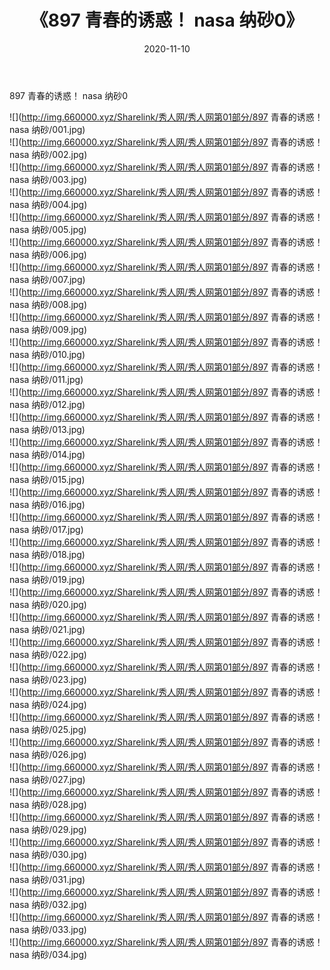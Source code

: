 ﻿---
layout: post
title:  《897 青春的诱惑！ nasa 纳砂0》
date:   2020-11-10
img: http://img.660000.xyz/Sharelink/秀人网/秀人网第01部分/897 青春的诱惑！ nasa 纳砂0/000.jpg
categories: [美女, 清纯, 唯美]
---

897 青春的诱惑！ nasa 纳砂0

  ![](http://img.660000.xyz/Sharelink/秀人网/秀人网第01部分/897 青春的诱惑！ nasa 纳砂/001.jpg) <br> ![](http://img.660000.xyz/Sharelink/秀人网/秀人网第01部分/897 青春的诱惑！ nasa 纳砂/002.jpg) <br> ![](http://img.660000.xyz/Sharelink/秀人网/秀人网第01部分/897 青春的诱惑！ nasa 纳砂/003.jpg) <br> ![](http://img.660000.xyz/Sharelink/秀人网/秀人网第01部分/897 青春的诱惑！ nasa 纳砂/004.jpg) <br> ![](http://img.660000.xyz/Sharelink/秀人网/秀人网第01部分/897 青春的诱惑！ nasa 纳砂/005.jpg) <br> ![](http://img.660000.xyz/Sharelink/秀人网/秀人网第01部分/897 青春的诱惑！ nasa 纳砂/006.jpg) <br> ![](http://img.660000.xyz/Sharelink/秀人网/秀人网第01部分/897 青春的诱惑！ nasa 纳砂/007.jpg) <br> ![](http://img.660000.xyz/Sharelink/秀人网/秀人网第01部分/897 青春的诱惑！ nasa 纳砂/008.jpg) <br> ![](http://img.660000.xyz/Sharelink/秀人网/秀人网第01部分/897 青春的诱惑！ nasa 纳砂/009.jpg) <br> ![](http://img.660000.xyz/Sharelink/秀人网/秀人网第01部分/897 青春的诱惑！ nasa 纳砂/010.jpg) <br> ![](http://img.660000.xyz/Sharelink/秀人网/秀人网第01部分/897 青春的诱惑！ nasa 纳砂/011.jpg) <br> ![](http://img.660000.xyz/Sharelink/秀人网/秀人网第01部分/897 青春的诱惑！ nasa 纳砂/012.jpg) <br> ![](http://img.660000.xyz/Sharelink/秀人网/秀人网第01部分/897 青春的诱惑！ nasa 纳砂/013.jpg) <br> ![](http://img.660000.xyz/Sharelink/秀人网/秀人网第01部分/897 青春的诱惑！ nasa 纳砂/014.jpg) <br> ![](http://img.660000.xyz/Sharelink/秀人网/秀人网第01部分/897 青春的诱惑！ nasa 纳砂/015.jpg) <br> ![](http://img.660000.xyz/Sharelink/秀人网/秀人网第01部分/897 青春的诱惑！ nasa 纳砂/016.jpg) <br> ![](http://img.660000.xyz/Sharelink/秀人网/秀人网第01部分/897 青春的诱惑！ nasa 纳砂/017.jpg) <br> ![](http://img.660000.xyz/Sharelink/秀人网/秀人网第01部分/897 青春的诱惑！ nasa 纳砂/018.jpg) <br> ![](http://img.660000.xyz/Sharelink/秀人网/秀人网第01部分/897 青春的诱惑！ nasa 纳砂/019.jpg) <br> ![](http://img.660000.xyz/Sharelink/秀人网/秀人网第01部分/897 青春的诱惑！ nasa 纳砂/020.jpg) <br> ![](http://img.660000.xyz/Sharelink/秀人网/秀人网第01部分/897 青春的诱惑！ nasa 纳砂/021.jpg) <br> ![](http://img.660000.xyz/Sharelink/秀人网/秀人网第01部分/897 青春的诱惑！ nasa 纳砂/022.jpg) <br> ![](http://img.660000.xyz/Sharelink/秀人网/秀人网第01部分/897 青春的诱惑！ nasa 纳砂/023.jpg) <br> ![](http://img.660000.xyz/Sharelink/秀人网/秀人网第01部分/897 青春的诱惑！ nasa 纳砂/024.jpg) <br> ![](http://img.660000.xyz/Sharelink/秀人网/秀人网第01部分/897 青春的诱惑！ nasa 纳砂/025.jpg) <br> ![](http://img.660000.xyz/Sharelink/秀人网/秀人网第01部分/897 青春的诱惑！ nasa 纳砂/026.jpg) <br> ![](http://img.660000.xyz/Sharelink/秀人网/秀人网第01部分/897 青春的诱惑！ nasa 纳砂/027.jpg) <br> ![](http://img.660000.xyz/Sharelink/秀人网/秀人网第01部分/897 青春的诱惑！ nasa 纳砂/028.jpg) <br> ![](http://img.660000.xyz/Sharelink/秀人网/秀人网第01部分/897 青春的诱惑！ nasa 纳砂/029.jpg) <br> ![](http://img.660000.xyz/Sharelink/秀人网/秀人网第01部分/897 青春的诱惑！ nasa 纳砂/030.jpg) <br> ![](http://img.660000.xyz/Sharelink/秀人网/秀人网第01部分/897 青春的诱惑！ nasa 纳砂/031.jpg) <br> ![](http://img.660000.xyz/Sharelink/秀人网/秀人网第01部分/897 青春的诱惑！ nasa 纳砂/032.jpg) <br> ![](http://img.660000.xyz/Sharelink/秀人网/秀人网第01部分/897 青春的诱惑！ nasa 纳砂/033.jpg) <br> ![](http://img.660000.xyz/Sharelink/秀人网/秀人网第01部分/897 青春的诱惑！ nasa 纳砂/034.jpg) <br>